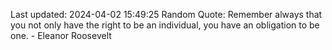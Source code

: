 Last updated: 2024-04-02 15:49:25
Random Quote: Remember always that you not only have the right to be an individual, you have an obligation to be one. - Eleanor Roosevelt